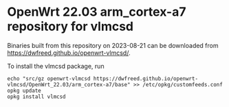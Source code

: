 OpenWrt 22.03 arm_cortex-a7 repository for vlmcsd
========

Binaries built from this repository on 2023-08-21 can be downloaded from <https://dwfreed.github.io/openwrt-vlmcsd/>.

To install the vlmcsd package, run

```
echo "src/gz openwrt-vlmcsd https://dwfreed.github.io/openwrt-vlmcsd/OpenWrt_22.03/arm_cortex-a7/base" >> /etc/opkg/customfeeds.conf
opkg update
opkg install vlmcsd
```
